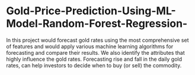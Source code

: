 # Gold-Price-Prediction-Using-ML-Model-Random-Forest-Regression-
 In this project would forecast gold rates using the most comprehensive set of features and would apply various machine learning algorithms for forecasting and compare their results. We also identify the attributes that highly influence the gold rates. Forecasting rise and fall in the daily gold rates, can help investors to decide when to buy (or sell) the commodity.
